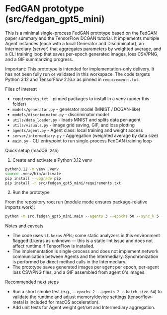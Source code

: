 # FedGAN prototype (src/fedgan_gpt5_mini)

This is a minimal single-process FedGAN prototype based on the FedGAN paper summary and the TensorFlow DCGAN tutorial. It implements multiple Agent instances (each with a local Generator and Discriminator), an Intermediary (server) that aggregates parameters by weighted average, and a CLI training loop that saves per-epoch generated images, loss CSV/PNG, and a GIF summarizing progress.

Important: This prototype is intended for implementation-only delivery. It has not been fully run or validated in this workspace. The code targets Python 3.12 and TensorFlow 2.16.x as pinned in `requirements.txt`.

Files of interest
- `requirements.txt` - pinned packages to install in a venv (under this folder)
- `models/generator.py` - generator model (MNIST / DCGAN-like)
- `models/discriminator.py` - discriminator model
- `utils/data_loader.py` - loads MNIST and splits data per-agent
- `utils/visuals.py` - image grid saving, GIF, and loss plotting
- `agents/agent.py` - Agent class: local training and weight access
- `server/intermediary.py` - Aggregation (weighted average by data size)
- `main.py` - CLI entrypoint to run single-process FedGAN training loop

Quick setup (macOS, zsh)

1. Create and activate a Python 3.12 venv

```bash
python3.12 -m venv .venv
source .venv/bin/activate
pip install --upgrade pip
pip install -r src/fedgan_gpt5_mini/requirements.txt
```

2. Run the prototype

From the repository root run (module mode ensures package-relative imports work):

```bash
python -m src.fedgan_gpt5_mini.main --agents 3 --epochs 50 --sync_k 5 --batch_size 32 --outdir tmp_outputs
```

Notes and caveats
- The code uses `tf.keras` APIs; some static analyzers in this environment flagged tf.keras as unknown — this is a static lint issue and does not affect runtime if TensorFlow is installed.
- The implementation is single-process and does not implement network communication between Agents and the Intermediary. Synchronization is performed by direct method calls in the Intermediary.
- The prototype saves generated images per agent per epoch, per-agent loss CSV/PNG files, and a GIF assembled from agent 0's images.

Recommended next steps
- Run a short smoke test (e.g., `--epochs 2 --agents 2 --batch_size 64`) to validate the runtime and adjust memory/device settings (tensorflow-metal is included for macOS acceleration).
- Add unit tests for Agent weight get/set and Intermediary aggregation.
